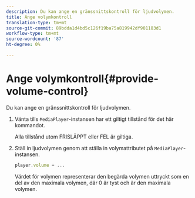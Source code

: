 ```yaml
---
description: Du kan ange en gränssnittskontroll för ljudvolymen.
title: Ange volymkontroll
translation-type: tm+mt
source-git-commit: 89bdda1d4bd5c126f19ba75a819942df901183d1
workflow-type: tm+mt
source-wordcount: '87'
ht-degree: 0%

---
```



# Ange volymkontroll{#provide-volume-control}

Du kan ange en gränssnittskontroll för ljudvolymen.

1. Vänta tills `MediaPlayer`-instansen har ett giltigt tillstånd för det här kommandot.

   Alla tillstånd utom FRISLÄPPT eller FEL är giltiga.
1. Ställ in ljudvolymen genom att ställa in volymattributet på `MediaPlayer`-instansen.

   ```js
   player.volume = ...
   ```

   Värdet för volymen representerar den begärda volymen uttryckt som en del av den maximala volymen, där 0 är tyst och är den maximala volymen.

